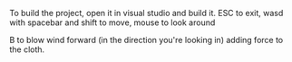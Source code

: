 To build the project, open it in visual studio and build it. ESC to exit, wasd with spacebar and shift to move, mouse to look around

B to blow wind forward (in the direction you're looking in) adding force to the cloth.
